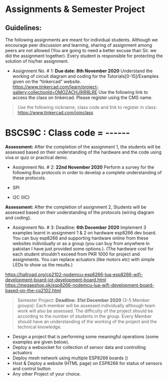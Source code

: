 # Assignments & Semester Project


## Guidelines:
The following assignments are meant for individual students. Although we encourage peer discussion and learning, sharing of assignment among peers are not allowed (You are going to need a better excuse than Sir. we did the assignment together). Every student is responsible for protecting the solution of his/her assignment.  

+ Assignment No. # 1: **Due date: 8th November 2020**
Understand the working of circuit diagram and coding for the Tutorials[0-15]/Examples given on the “tinkercad” website.  
https://www.tinkercad.com/learn/project-gallery;collectionId=OMOZACHJ9IR8LRE
Use the following link to access the class on tinkercad. Please register using the CMS name. 
> Use the following nickname, class code and link to register in class: https://www.tinkercad.com/joinclass 


# BSCS9C : Class code = ------

**Assessment:** After the completion of the assignment 1, the students will be assessed based on their understanding of the hardware and the code using viva or quiz or practical demo.

+ Assignment No. # 2: **22nd November 2020**
Perform a survey for the following Bus protocols in order to develop a complete understanding of these protocols. 

+ SPI
+ I2C (IIC)

**Assessment:** After the completion of assignment 2, Students will be assessed based on their understanding of the protocols (wiring diagram and coding).

+ Assignment No. # 3: Deadline: **6th December 2020**
Implement 3 examples learnt in assignment 1 & 2 on hardware esp8266 dev board.
You can buy esp8266 and supporting hardware online from these websites individually or as a group (you can buy from anywhere in pakistan I have just provided some options.). (The hardware cost for each student shouldn’t exceed from PKR 1000 for project and assignments. You can replace actuators (like motors etc) with simple LEDs to show us the results.)

https://hallroad.org/cp2102-nodemcu-esp8266-lua-esp8266-wifi-development-board-iot-development-board.html
https://megaeshop.pk/esp8266-nodemcu-lua-wifi-development-board-based-on-the-cp2102.html


> Semester Project: **Deadline: 31st December 2020**
(3-5 Member groups): Each member will be assessed individually although team work will also be assessed. The difficulty of the project should be according to the number of students in the group. Every Member should have an understanding of the working of the project and the technical knowledge. 

+ Design a project that is performing some meaningful operations (some examples are given below).
+ Deploy a websocket for collection of sensor data and controlling actuators
+ Deploy mesh network using multiple ESP8266 boards ()
+ Host & Deploy a website (HTML page) on ESP8266 for status of sensors and control button 
+ Any other Project of your choice.

